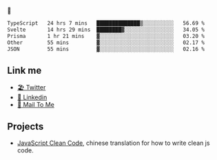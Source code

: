 🤔


<!--START_SECTION:waka-->

```txt
TypeScript   24 hrs 7 mins   ██████████████▒░░░░░░░░░░   56.69 %
Svelte       14 hrs 29 mins  ████████▓░░░░░░░░░░░░░░░░   34.05 %
Prisma       1 hr 21 mins    ▓░░░░░░░░░░░░░░░░░░░░░░░░   03.20 %
Other        55 mins         ▓░░░░░░░░░░░░░░░░░░░░░░░░   02.17 %
JSON         55 mins         ▓░░░░░░░░░░░░░░░░░░░░░░░░   02.16 %
```

<!--END_SECTION:waka-->

## Link me

- [🏖️ Twitter](https://twitter.com/yuetong3yu)
- [🧳 Linkedin](https://www.linkedin.com/in/yuetong3yu)
- [📧 Mail To Me](mailto:yuetong3yu@gmail.com)


## Projects 

- [JavaScript Clean Code](https://js-clean-code-cn.vercel.app/), chinese translation for how to write clean js code.
